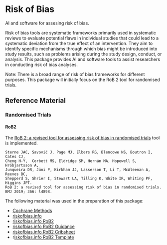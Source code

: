 # Risk of Bias

AI and software for assesing risk of bias.

Risk of bias tools are systematic frameworks primarily used in systematic reviews to evaluate potential flaws in individual studies that could lead to a systematic deviation from the true effect of an intervention. 
They aim to identify specific mechanisms through which bias might be introduced into study results, such as problems arising during the study design, conduct, or analysis.
This package provides AI and software tools to assist researchers in conducting risk of bias analyses.

Note: There is a broad range of risk of bias frameworks for different purposes. This package will initially focus on the RoB 2 tool for randomised trials.


## Reference Material

### Randomised Trials

#### RoB2

The [RoB 2: a revised tool for assessing risk of bias in randomised trials](https://doi.org/10.1136/bmj.l4898) tool is implemented.

```
Sterne JAC, Savović J, Page MJ, Elbers RG, Blencowe NS, Boutron I, Cates CJ,
Cheng H-Y,  Corbett MS, Eldridge SM, Hernán MA, Hopewell S, Hróbjartsson A,
Junqueira DR, Jüni P, Kirkham JJ, Lasserson T, Li T, McAleenan A, Reeves BC,
Shepperd S, Shrier I, Stewart LA, Tilling K, White IR, Whiting PF, Higgins JPT.
RoB 2: a revised tool for assessing risk of bias in randomised trials. 
BMJ 2019; 366: l4898.
```

The following material was used in the preparation of this package:

- [Cochrane Methods](https://methods.cochrane.org/risk-bias-2-faqs)
- [riskofbias.info](https://www.riskofbias.info/welcome/rob-2-0-tool)
- [riskofbias.info RoB2](https://sites.google.com/site/riskofbiastool/welcome/rob-2-0-tool/current-version-of-rob-2?authuser=0)
- [riskofbias.info RoB2 Guidance](https://drive.google.com/file/d/19R9savfPdCHC8XLz2iiMvL_71lPJERWK/view)
- [riskofbias.info RoB2 Cribsheet](https://drive.google.com/file/d/1Q4Fk3HCuBRwIDWTGZa5oH11OdR4Gbhdo/view)
- r[iskofbias.info RoB2 Template](https://drive.google.com/file/d/18Zks7k4kxhbUUlbZ51Ya5xYa3p3ECQV0/view)


